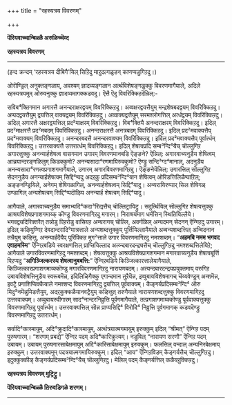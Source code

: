 +++
title = "रहस्यत्रय विवरणम्"

+++


**पॆरियवाच्चान्बिळ्ळै अरुळिच्चॆय्द**

**रहस्यत्रय विवरणम्**

****

(इन्द क्रन्दम् ‘रहस्यत्रय दीबिगै’यिल् सिऱिदु माऱुदल्गळुडन् काणप्पडुगिऱदु।)



ओरॊण्ड्रिल् अनुक्तङ्गळाय्, अवश्यम् ज्ञादव्यङ्गळान अर्त्थविशेषङ्गळुक्कु विवरणमागैयाले, अदिले रहस्यत्रयमुम् ऒरुवनुक्कु ज्ञादव्यमागक्कडवदु। ऎत्तै ऎदु विवरिक्किऱदॆन्निल्:-

सविब⁴क्तिगमान अगारत्तै अनन्दराक्षरद्वयम् विवरिक्किऱदु। अव्वक्षरद्वयत्तैयुम् मन्द्रशेषबदद्वयम् विवरिक्किऱदु। अप्पदद्वयत्तैयुम् द्वयत्तिल् वाक्यद्वयम् विवरिक्किऱदु। अव्वाक्यद्वत्तैयुम् सरमश्लोगत्तिल् अर्त्धद्वयम् विवरिक्किऱदु। अदिल् अगारत्तै अक्षरद्वयत्तिल् प्रद²माक्षरम् विवरिक्किऱदु। विब⁴क्तियै अनन्दराक्षरम् विवरिक्किऱदु। इदिल् प्रद²माक्षरत्तै प्रद²मबदम् विवरिक्किऱदु। अनन्दराक्षरत्तै अनत्रबदम् विवरिक्किऱदु। इदिल् प्रद²मवाक्यत्तैप् प्रद²मवाक्यम् विवरिक्किऱदु। अनन्दरबदत्तै अनन्दरवाक्यम् विवरिक्किऱदु। इदिल् प्रद²मवाक्यत्तैप् पूर्वार्त्धम् विवरिक्किऱदु। उत्तरवाक्यत्तै उत्तरार्त्धम् विवरिक्किऱदु। इदिल् शेषत्वप्रदि सम्ब³न्दि⁴यैच् चॊल्लुगिऱ अगारत्तुक्कु अनन्यार्हशेषत्व वासगमान उगारम् विवरणमानबडि ऎङ्ङने? ऎन्निल्: अगारवाच्यनुडैय शेषित्वम् आच्रयान्दरङ्गळिलुम् किडक्कुमो? अनन्यसादा⁴रणमायिरुक्कुमो? ऎण्ड्रु सन्दि³ग्द⁴मानाल्, अदनुडैय अनन्यसादा⁴रणत्वप्रगाशगमागैयाले, उगारम् अगारविवरणमागिऱदु। ऎङ्ङनेयॆन्निल्: उगारत्तिल् सॊल्लुगिऱ सेदननुडैय अनन्यार्हशेषत्वम् सिद्दि⁴प्पदु अदऱ्‌कु प्रदिसम्ब³न्दि⁴यान शेषित्वम् ओरिडत्तिलिळैप्पाऱिल्; अङ्ङनण्ड्रियिले, अनेगम् शेषिगळागिल्, अनन्यार्हशेषत्वम् सिद्दि⁴यादु। अन्यरायिरुप्पार् सिल शेषिगळ् उण्डागिल् अन्यशेषत्वम् सिद्दि⁴प्पदॊऴिय अनन्यार्ह शेषत्वम् सिद्दि⁴यादु।

आगैयाले, अगारवाच्यनुडैय समाभ्यदि⁴कदा³रिद्यत्तैच् चॊल्लिट्रायिट्रु। सदुर्त्थियिल् सॊल्लुगिऱ शेषत्वत्तुक्कु आश्रयविशेषप्रगाशगमाय्क् कॊण्डु विवरणमागिऱदु मगारम्। निराश्रयमाग धर्मत्तिन् स्थितियिल्लैये। भगवद्व्यदिरिक्तरैत् तन्नोडु पिऱरोडु वासियऱ अन्यरागच् चॊल्लि, अवर्गळिल् अन्यदमन् सेदनन् ऎन्गिऱदु उगारम्। इदिल् कऴियुण्गिऱ देवदान्दरादि³मात्रत्ताले अन्यशब्दत्तुक्कुप् पूर्त्तियिल्लामैयाले अव्वन्यशब्दत्तिल् अन्विदनान तन्नैयुम् कऴित्तु, अनन्यार्हदैयैप् पूरिक्किऱ मुग²त्ताले उगार विवरणमागिऱदु नमश्शब्दम्। “**अहमबि नमम भगवद एवाहमस्मि**” ऎन्गिऱबडिये स्वरक्षणत्तिल् प्राप्तियिल्लाद अत्य्न्दबारदन्द्र्यत्तैच् चॊल्लुगिऱदु नमश्शब्दत्तिलेयिऱे; आगैयाले उगारविवरणमागिऱदु नमश्शब्दम्। शेषत्वत्तुक्कु आश्रयविशेषप्रागशगमान मगारवाच्यनुडैय शेषत्वबूर्त्ति पिऱप्पदु “**अगिञ्जित्करस्य शेषत्वानुबबत्ति:**” ऎन्गिऱबडिये किञ्जित्कारत्तालेयागैयाले, किञ्जित्कारप्रगाशगमाय्क्कॊण्डु मगारविवरणमागिऱदु नारायणबदम्। अत्यन्दबारदन्द्र्यप्रयुक्तमाय् वरुगिऱ उबायविशेषत्तिनुडैय स्वरूबमॆन्न, इदिलिऴिगैक्कु एगान्दमान तुऱैयॆन्न, इव्वुबायविशेषमागच् चॆय्यवेण्डुम् अम्शमॆन्न, इवट्रै प्रगाशिप्पिक्कैयाले नमश्शप्द विवरणमागिऱदु द्वयत्तिल् पूर्ववाक्यम्। कैङ्गर्यप्रदिसम्ब³न्दि⁴ ऒरु मिदु²नमॆन्नुमिडत्तैयुम्, अदऱ्‌कुक्कळैयानवट्रैयुम् कऴित्तुत् तरुगैयाले नारायणशब्दत्तुक्कु विवरणमागिऱदु उत्तरवाक्यम्। अव्वुबायस्वीगारम् साद⁴नान्दरनिव्रुत्ति पूर्वगमागैयाले, तत्प्रगाशगमाय्क्कॊण्डु पूर्ववाक्यत्तुक्कु विवरणमागिऱदु पूर्वार्त्धम्। उत्तरवाक्यत्तिल् सॊन्न प्राप्यसिद्दि⁴ विरोदि⁴ निव्रुत्ति पूर्वगमागक् कडवदॆण्ड्रु विवरणमागिऱदु उत्तरार्त्धम्।

सर्वादि⁴कारमायुम्, अदि⁴क्रुदादि⁴कारमायुम्, अर्त्थत्रयात्मगमायुम् इरुक्कुम् इदिल् “श्रीमत्” ऎन्गिऱ पदम् पुरुषगारम्। “शरणम् प्रबद्ये” ऎन्गिऱ पदम् अदि⁴कारिक्रुत्यम्। नडुविल् “नारायण सरणौ” ऎन्गिऱ पदम् उबायम्। उबायम् पुरुषगारसाबेक्षमायुम् अदि⁴कारिसाबेक्षमायुम् इरुक्कुम्। फलत्तिल् वन्दाल् अन्यनिरबेक्षमाय् इरुक्कुम्। उत्तरवाक्यमुम् पदत्रयात्मगमायिरुक्कुम्। इदिल् “आय” ऎन्गिऱविडम् कैङ्गर्यत्तैच् चॊल्लुगिऱदु। इदुक्कुक्कीऴ् कैङ्गर्यप्रदिसम्ब³न्दि⁴यैच् चॊल्लुगिऱदु। मेलिल् पदम् कैङ्गर्यत्तिल् कळैयऱुक्किऱदु।

**रहस्यत्रय विवरणम् मुट्रिट्रु।**

**पॆरियवाच्चान्बिळ्ळै तिरुवडिगळे शरणम्।**

****


